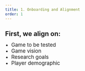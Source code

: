 ```yaml
---
title: 1. Onboarding and Alignment
order: 1
---
```


<h1 style="font-size: 1.5em;">First, we align on:</h1>

<ul style="list-style-type: disc; margin-left: 0; padding-left: 20px;">
<li style="font-size: 1.2em">Game to be tested</li>
<li style="font-size: 1.2em">Game vision</li>
<li style="font-size: 1.2em">Research goals</li>
<li style="font-size: 1.2em">Player demographic</li>
</ul>
